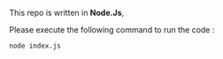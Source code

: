 This repo is written in **Node.Js**,

Please execute the following command to run the code :
```
node index.js
```